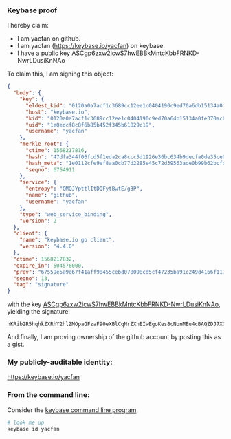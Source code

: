 ### Keybase proof

I hereby claim:

  * I am yacfan on github.
  * I am yacfan (https://keybase.io/yacfan) on keybase.
  * I have a public key ASCgp6zxw2icwS7hwEBBkMntcKbbFRNKD-NwrLDusiKnNAo

To claim this, I am signing this object:

```json
{
  "body": {
    "key": {
      "eldest_kid": "0120a0a7acf1c3689cc12ee1c0404190c9ed70a6db15134a0fe370acb0eeb222a7340a",
      "host": "keybase.io",
      "kid": "0120a0a7acf1c3689cc12ee1c0404190c9ed70a6db15134a0fe370acb0eeb222a7340a",
      "uid": "1e0edcf8c8f6b85b452f345b61829c19",
      "username": "yacfan"
    },
    "merkle_root": {
      "ctime": 1568217816,
      "hash": "47dfa344f06fcd5f1eda2ca8ccc5d1926e36bc634b9decfa0de35ce06e8eaf71da06d3186b38586d67e679c3046e157c888b49802ca321343bc65de7697ee0d5",
      "hash_meta": "1e0112cfe9ef8aa0cb77d2285e45c72d39563ade0b99b62bcfd7ee8338c694b4",
      "seqno": 6754911
    },
    "service": {
      "entropy": "OMQJYpttlItDQFytBwtE/g3P",
      "name": "github",
      "username": "yacfan"
    },
    "type": "web_service_binding",
    "version": 2
  },
  "client": {
    "name": "keybase.io go client",
    "version": "4.4.0"
  },
  "ctime": 1568217832,
  "expire_in": 504576000,
  "prev": "67559e5a9e67f41aff98455cebd078098cd5cf47235ba91c249d4166f11723f7",
  "seqno": 13,
  "tag": "signature"
}
```

with the key [ASCgp6zxw2icwS7hwEBBkMntcKbbFRNKD-NwrLDusiKnNAo](https://keybase.io/yacfan), yielding the signature:

```
hKRib2R5hqhkZXRhY2hlZMOpaGFzaF90eXBlCqNrZXnEIwEgoKes8cNonMEu4cBAQZDJ7XCm2xUTSg/jcKyw7rIipzQKp3BheWxvYWTESpcCDcQgZ1WeWp5n9Br/mEVc69B4CYzVz0cjW6kcJJ1BZvEXI/fEICUkwf798lWC5UxwCzxXroK4k1sg9AWW/KRLFkn42NCqAgHCo3NpZ8RA/XHasj38xUololej/OtwYx+jSgK/zeI/vzYXvuqc34EiF0c9Da7IVnl628B6OSwWNsu/oZUKVZopiTYAiEJbC6hzaWdfdHlwZSCkaGFzaIKkdHlwZQildmFsdWXEILrTL+pIvZcpafUe4tjyr6fy8FE3qyY3EgwpdInGe7/Xo3RhZ80CAqd2ZXJzaW9uAQ==

```

And finally, I am proving ownership of the github account by posting this as a gist.

### My publicly-auditable identity:

https://keybase.io/yacfan

### From the command line:

Consider the [keybase command line program](https://keybase.io/download).

```bash
# look me up
keybase id yacfan
```
